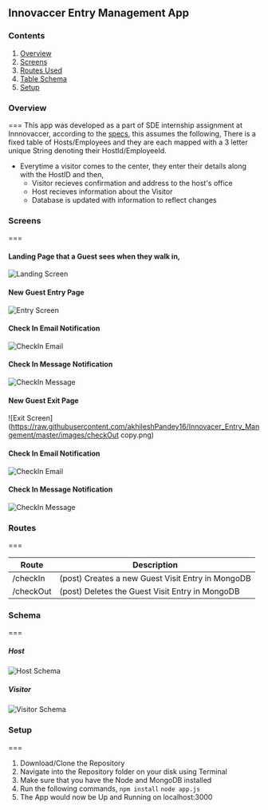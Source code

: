 ## Innovaccer Entry Management App

### Contents
1. [Overview](#overview)
2. [Screens](#screens)
3. [Routes Used](#routes)
3. [Table Schema](#Schema)
5. [Setup](#setup)


### Overview
===
This app was developed as a part of SDE internship assignment at Innnovaccer,
according to the [specs](https://summergeeks.in/static/assignments/summergeeks%202020%20-%20SDE%20Assignment.pdf), this assumes the following,
There is a fixed table of Hosts/Employees and they are each mapped with a 3 letter unique String denoting their HostId/EmployeeId.

* Everytime a visitor comes to the center, they enter their details along with the HostID and then,
    * Visitor recieves confirmation and address to the host's office
    * Host recieves information about the Visitor
    * Database is updated with information to reflect changes

### Screens
===
#### Landing Page that a Guest sees when they walk in,
![Landing Screen](https://raw.githubusercontent.com/akhileshPandey16/Innovacer_Entry_Mangement/master/images/Welcome.png)

#### New Guest Entry Page

![Entry Screen](https://raw.githubusercontent.com/akhileshPandey16/Innovacer_Entry_Mangement/master/images/checkIn.png)

#### Check In Email Notification

![CheckIn Email](https://raw.githubusercontent.com/akhileshPandey16/Innovacer_Entry_Mangement/master/images/em-checkIn.png)

#### Check In Message Notification
![CheckIn Message](https://raw.githubusercontent.com/akhileshPandey16/Innovacer_Entry_Mangement/master/images/ms-checkIn.jpeg)

#### New Guest Exit Page

![Exit Screen](https://raw.githubusercontent.com/akhileshPandey16/Innovacer_Entry_Mangement/master/images/checkOut copy.png)

#### Check In Email Notification

![CheckIn Email](https://raw.githubusercontent.com/akhileshPandey16/Innovacer_Entry_Mangement/master/images/em-checkOut.png)

#### Check In Message Notification
![CheckIn Message](https://raw.githubusercontent.com/akhileshPandey16/Innovacer_Entry_Mangement/master/images/ms-checkOut.jpeg)



### Routes
===

| Route  | Description |
| ------------- | ------------- |
| /checkIn |(post) Creates a new Guest Visit Entry in MongoDB  |
| /checkOut |(post) Deletes the  Guest Visit Entry in MongoDB  |

### Schema
===
##### Host
![Host Schema](https://raw.githubusercontent.com/akhileshPandey16/Innovacer_Entry_Mangement/master/images/host.png)

##### Visitor
![Visitor Schema](https://raw.githubusercontent.com/akhileshPandey16/Innovacer_Entry_Mangement/master/images/guest.png)

### Setup
===
1. Download/Clone the Repository
2. Navigate into the Repository folder on your disk using Terminal
3. Make sure that you have the Node and MongoDB installed
4. Run the following commands,
    `npm install`
    `node app.js`
5. The App would now be Up and Running on localhost:3000


